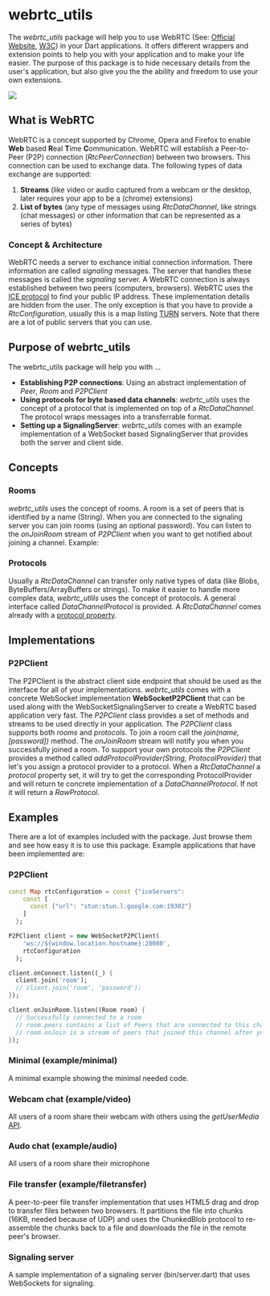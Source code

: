 # webrtc_utils

The *webrtc_utils* package will help you to use WebRTC (See: [Official Website](http://www.webrtc.org/), [W3C](http://www.w3.org/TR/webrtc/)) in your Dart applications. It offers different wrappers and extension points to help you with your application and to make your life easier. The purpose of this package is to hide necessary details from the user's application, but also give you the the ability and freedom to use your own extensions.

![](https://github.com/roberthartung/webrtc_utils/blob/master/doc/peer2peer.png)

## What is WebRTC

WebRTC is a concept supported by Chrome, Opera and Firefox to enable **Web** based **R**eal **T**ime **C**ommunication. WebRTC will establish a Peer-to-Peer (P2P) connection (*RtcPeerConnection*) between two browsers. This connection can be used to exchange data. The following types of data exchange are supported:

1. **Streams** (like video or audio captured from a webcam or the desktop, later requires your app to be a (chrome) extensions) 
2. **List of bytes** (any type of messages using *RtcDataChannel*, like strings (chat messages) or other information that can be represented as a series of bytes)

### Concept & Architecture

WebRTC needs a server to exchance initial connection information. There information are called *signaling* messages. The server that handles these messages is called the *signaling* server. A WebRTC connection is always established between two peers (computers, browsers). WebRTC uses the [ICE protocol](en.wikipedia.org/wiki/Interactive_Connectivity_Establishment) to find your public IP address. These implementation details are hidden from the user. The only exception is that you have to provide a *RtcConfiguration*, usually this is a map listing [TURN](http://en.wikipedia.org/wiki/Traversal_Using_Relays_around_NAT) servers. Note that there are a lot of public servers that you can use.

## Purpose of webrtc_utils

The webrtc_utils package will help you with ...

- **Establishing P2P connections**: Using an abstract implementation of *Peer*, *Room* and *P2PClient*
- **Using protocols for byte based data channels**: *webrtc_utils* uses the concept of a protocol that is implemented on top of a *RtcDataChannel*. The protocol wraps messages into a transferrable format.
- **Setting up a SignalingServer**: *webrtc_utils* comes with an example implementation of a WebSocket based SignalingServer that provides both the server and client side.

## Concepts

### Rooms

*webrtc_utils* uses the concept of rooms. A room is a set of peers that is identified by a name (String). When you are connected to the signaling server you can join rooms (using an optional password). You can listen to the *onJoinRoom* stream of *P2PClient* when you want to get notified about joining a channel. Example:

### Protocols

Usually a *RtcDataChannel* can transfer only native types of data (like Blobs, ByteBuffers/ArrayBuffers or strings). To make it easier to handle more complex data, *webrtc_utlils* uses the concept of protocols. A general interface called *DataChannelProtocol* is provided. A *RtcDataChannel* comes already with a [protocol property](http://w3c.github.io/webrtc-pc/#widl-RTCDataChannel-protocol). 

## Implementations

### P2PClient

The P2PClient is the abstract client side endpoint that should be used as the interface for all of your implementations. *webrtc_utils* comes with a concrete WebSocket implementation **WebSocketP2PClient** that can be used along with the WebSocketSignalingServer to create a WebRTC based application very fast. The *P2PClient* class provides a set of methods and streams to be used directly in your application. The *P2PClient* class supports both *rooms* and *protocols*. To join a room call the *join(name, [password])* method. The *onJoinRoom* stream will notify you when you successfully joined a room. To support your own protocols the *P2PClient* provides a method called *addProtocolProvider(String, ProtocolProvider)* that let's you assign a protocol provider to a protocol. When a *RtcDataChannel* a *protocol* property set, it will try to get the corresponding ProtocolProvider and will return te concrete implementation of a *DataChannelProtocol*. If not it will return a *RawProtocol*.

## Examples

There are a lot of examples included with the package. Just browse them and see how easy it is to use this package. Example applications that have been implemented are:

### P2PClient

```dart
const Map rtcConfiguration = const {"iceServers":
    const [
      const {"url": "stun:stun.l.google.com:19302"}
    ]
  };

P2PClient client = new WebSocketP2PClient(
    'ws://${window.location.hostname}:28080',
    rtcConfiguration
  );

client.onConnect.listen((_) {
  client.join('room');
  // client.join('room', 'password');
});

client.onJoinRoom.listen((Room room) {
  // Successfully connected to a room
  // room.peers contains a list of Peers that are connected to this channel
  // room.onJoin is a stream of peers that joined this channel after you
});
```

### Minimal (example/minimal)

A minimal example showing the minimal needed code.

### Webcam chat (example/video)

All users of a room share their webcam with others using the *getUserMedia* [API](http://w3c.github.io/mediacapture-main/getusermedia.html).

### Audo chat (example/audio)

All users of a room share their microphone

### File transfer (example/filetransfer)

A peer-to-peer file transfer implementation that uses HTML5 drag and drop to transfer files between two browsers. It partitions the file into chunks (16KB, needed because of UDP) and uses the ChunkedBlob protocol to re-assemble the chunks back to a file and downloads the file in the remote peer's browser.

### Signaling server

A sample implementation of a signaling server (bin/server.dart) that uses WebSockets for signaling.

